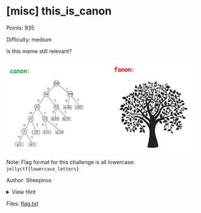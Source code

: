 # [misc] this_is_canon

Points: 935

Difficulty: medium

Is this meme still relevant?

![canon_meme.jpg](canon_meme.jpg)

Note: Flag format for this challenge is all lowercase: `jellyctf{lowercase_letters}`

Author: Sheepiroo

<details>
<summary>View Hint</summary>

First 3 codewords are: _ : 000
e: 001
l : 010 \

</details>

<style>
details summary { 
    cursor: pointer;
}
</style>

Files: [flag.txt](./flag.txt)

##

